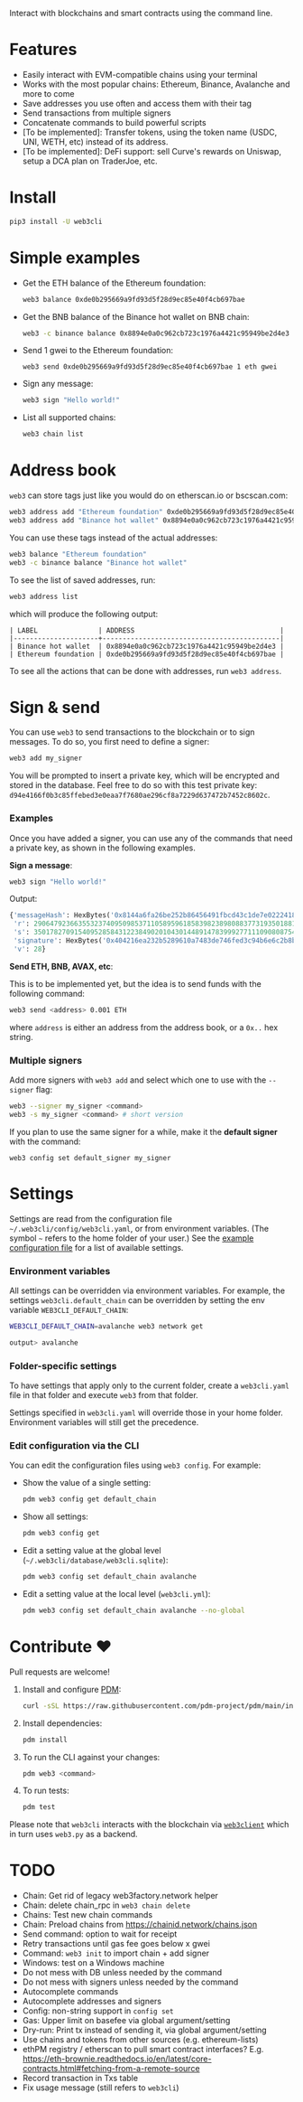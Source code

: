 Interact with blockchains and smart contracts using the command line.

# Features

- Easily interact with EVM-compatible chains using your terminal
- Works with the most popular chains: Ethereum, Binance, Avalanche and more to come
- Save addresses you use often and access them with their tag
- Send transactions from multiple signers
- Concatenate commands to build powerful scripts
- [To be implemented]: Transfer tokens, using the token name (USDC, UNI, WETH, etc) instead of its address.
- [To be implemented]: DeFi support: sell Curve's rewards on Uniswap, setup a DCA plan on TraderJoe, etc.


# Install

```bash
pip3 install -U web3cli
```

# Simple examples

- Get the ETH balance of the Ethereum foundation:
   ```bash
   web3 balance 0xde0b295669a9fd93d5f28d9ec85e40f4cb697bae
   ```

- Get the BNB balance of the Binance hot wallet on BNB chain:
   ```bash
   web3 -c binance balance 0x8894e0a0c962cb723c1976a4421c95949be2d4e3
   ```

- Send 1 gwei to the Ethereum foundation:
   ```
   web3 send 0xde0b295669a9fd93d5f28d9ec85e40f4cb697bae 1 eth gwei
   ```

- Sign any message:
   ```bash
   web3 sign "Hello world!"
   ```

- List all supported chains:
   ```bash
   web3 chain list
   ```

# Address book

`web3` can store tags just like you would do on etherscan.io or bscscan.com:

```bash
web3 address add "Ethereum foundation" 0xde0b295669a9fd93d5f28d9ec85e40f4cb697bae
web3 address add "Binance hot wallet" 0x8894e0a0c962cb723c1976a4421c95949be2d4e3
```

You can use these tags instead of the actual addresses:

```bash
web3 balance "Ethereum foundation"
web3 -c binance balance "Binance hot wallet"
```

To see the list of saved addresses, run:

```bash
web3 address list
```

which will produce the following output:

```
| LABEL               | ADDRESS                                    |
|---------------------+--------------------------------------------|
| Binance hot wallet  | 0x8894e0a0c962cb723c1976a4421c95949be2d4e3 |
| Ethereum foundation | 0xde0b295669a9fd93d5f28d9ec85e40f4cb697bae |
```

To see all the actions that can be done with addresses, run `web3 address`.

# Sign & send

You can use `web3` to send transactions to the blockchain or to sign messages. To do so, you first need to define a signer:

```bash
web3 add my_signer
```

You will be prompted to insert a private key, which will be encrypted and stored in the database. Feel free to do so with this test private key: `d94e4166f0b3c85ffebed3e0eaa7f7680ae296cf8a7229d637472b7452c8602c`.

### Examples

Once you have added a signer, you can use any of the commands that need a private key, as shown in the following examples.

**Sign a message**:

```bash
web3 sign "Hello world!"
```

Output:

```python
{'messageHash': HexBytes('0x8144a6fa26be252b86456491fbcd43c1de7e022241845ffea1c3df066f7cfede'),
 'r': 29064792366355323740950985371105895961858398238980883773193501881276705228481,
 's': 35017827091540952858431223849020104301448914783999277111090808754042212439431,
 'signature': HexBytes('0x404216ea232b5289610a7483de746fed3c94b6e6c2b8bf62ce5286850ff346c14d6b63445107a9d9e342720e88e82a3ff794dd6bd255931b552dedf2e243d5871c'),
 'v': 28}
```

**Send ETH, BNB, AVAX, etc**:

This is to be implemented yet, but the idea is to send funds with the following command:

```bash
web3 send <address> 0.001 ETH
```

where `address` is either an address from the address book, or a `0x..` hex string.

### Multiple signers

Add more signers with `web3 add` and select which one to use with the `--signer` flag:

```bash
web3 --signer my_signer <command>
web3 -s my_signer <command> # short version
```

If you plan to use the same signer for a while, make it the **default signer** with the command:

```
web3 config set default_signer my_signer
```


# Settings

Settings are read from the configuration file `~/.web3cli/config/web3cli.yaml`, or from environment variables. (The symbol `~` refers to the home folder of your user.)
See the [example configuration file](./web3cli.example.yml) for a list of available settings.

### Environment variables

All settings can be overridden via environment variables.
For example, the settings `web3cli.default_chain` can be overridden by setting the env variable `WEB3CLI_DEFAULT_CHAIN`:

```bash
WEB3CLI_DEFAULT_CHAIN=avalanche web3 network get

output> avalanche
```

### Folder-specific settings

To have settings that apply only to the current folder, create a `web3cli.yaml` file in that folder and execute `web3` from that folder.

Settings specified in `web3cli.yaml` will override those in your home folder. Environment variables will still get the precedence.

### Edit configuration via the CLI

You can edit the configuration files using `web3 config`. For example:

- Show the value of a single setting:
   ```bash
   pdm web3 config get default_chain
   ```
- Show all settings:
   ```bash
   pdm web3 config get
   ```
- Edit a setting value at the global level (`~/.web3cli/database/web3cli.sqlite`):
   ```bash
   pdm web3 config set default_chain avalanche
   ```
- Edit a setting value at the local level (`web3cli.yml`):
   ```bash
   pdm web3 config set default_chain avalanche --no-global
   ```

# Contribute ❤️

Pull requests are welcome!

1. Install and configure [PDM](https://github.com/pdm-project/pdm/):
   ```bash
   curl -sSL https://raw.githubusercontent.com/pdm-project/pdm/main/install-pdm.py | python3 -
   ```
2. Install dependencies: 
   ```bash
   pdm install
   ```
3. To run the CLI against your changes: 
   ```bash
   pdm web3 <command>
   ```
4. To run tests:
   ```bash
   pdm test
   ```

Please note that `web3cli` interacts with the blockchain via [`web3client`](https://github.com/coccoinomane/web3client) which in turn uses `web3.py` as a backend.

# TODO
- Chain: Get rid of legacy web3factory.network helper
- Chain: delete chain_rpc in `web3 chain delete`
- Chains: Test new chain commands
- Chain: Preload chains from https://chainid.network/chains.json
- Send command: option to wait for receipt
- Retry transactions until gas fee goes below x gwei
- Command: `web3 init` to import chain + add signer
- Windows: test on a Windows machine
- Do not mess with DB unless needed by the command
- Do not mess with signers unless needed by the command
- Autocomplete commands
- Autocomplete addresses and signers
- Config: non-string support in `config set`
- Gas: Upper limit on basefee via global argument/setting
- Dry-run: Print tx instead of sending it, via global argument/setting
- Use chains and tokens from other sources (e.g. ethereum-lists)
- ethPM registry / etherscan to pull smart contract interfaces? E.g. https://eth-brownie.readthedocs.io/en/latest/core-contracts.html#fetching-from-a-remote-source
- Record transaction in Txs table
- Fix usage message (still refers to `web3cli`)